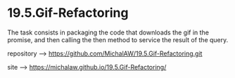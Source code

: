 # 19.5.Gif-Refactoring
 The task consists in packaging the code that downloads the gif in the promise, and then calling the then method to service the result of the query. 

repository --> https://github.com/MichalAW/19.5.Gif-Refactoring.git

site --> https://michalaw.github.io/19.5.Gif-Refactoring/

